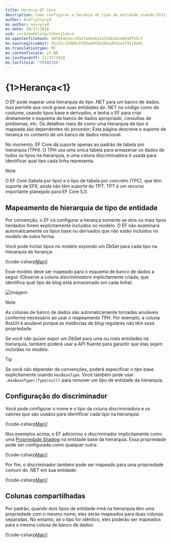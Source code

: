 ```yaml
---
title: Herança-EF Core
description: Como configurar a herança de tipo de entidade usando Entity Framework Core
author: AndriySvyryd
ms.author: ansvyryd
ms.date: 10/27/2016
uid: core/modeling/inheritance
ms.openlocfilehash: 507854e3acc0347adee612e516b3e2e0b10f55cf
ms.sourcegitcommit: 32c51c22988c6f83ed4f8e50a1d01be3f4114e81
ms.translationtype: MT
ms.contentlocale: pt-BR
ms.lasthandoff: 12/27/2019
ms.locfileid: "75502156"
---
```

# <a name="inheritance"></a>{1&gt;Herança&lt;1}

O EF pode mapear uma hierarquia de tipo .NET para um banco de dados. Isso permite que você grave suas entidades do .NET no código como de costume, usando tipos base e derivados, e tenha o EF para criar diretamente o esquema de banco de dados apropriado, consultas de problemas, etc. Os detalhes reais de como uma hierarquia de tipo é mapeada são dependentes do provedor; Esta página descreve o suporte de herança no contexto de um banco de dados relacional.

No momento, EF Core dá suporte apenas ao padrão de tabela por hierarquia (TPH). O TPH usa uma única tabela para armazenar os dados de todos os tipos na hierarquia, e uma coluna discriminadora é usada para identificar qual tipo cada linha representa.

> [!NOTE]
> O EF Core (tabela por tipo) e o tipo de tabela por concreto (TPC), que têm suporte de EF6, ainda não têm suporte do TPT. TPT é um recurso importante planejado para EF Core 5,0.

## <a name="entity-type-hierarchy-mapping"></a>Mapeamento de hierarquia de tipo de entidade

Por convenção, o EF irá configurar a herança somente se dois ou mais tipos herdados forem explicitamente incluídos no modelo. O EF não examinará automaticamente os tipos base ou derivados que não estão incluídos no modelo de outra forma.

Você pode incluir tipos no modelo expondo um DbSet para cada tipo na hierarquia de herança:

[!code-csharp[Main](../../../samples/core/Modeling/Conventions/InheritanceDbSets.cs?name=InheritanceDbSets&highlight=3-4)]

Esse modelo deve ser mapeado para o esquema de banco de dados a seguir (Observe a coluna *discriminadora* implicitamente criada, que identifica qual tipo de *blog* está armazenado em cada linha):

![imagem](_static/inheritance-tph-data.png)

>[!NOTE]
> As colunas de banco de dados são automaticamente tornadas anuláveis conforme necessário ao usar o mapeamento TPH. Por exemplo, a coluna *RssUrl* é anulável porque as instâncias de *blog* regulares não têm essa propriedade.

Se você não quiser expor um DbSet para uma ou mais entidades na hierarquia, também poderá usar a API fluente para garantir que elas sejam incluídas no modelo.

> [!TIP]
> Se você não depender de convenções, poderá especificar o tipo base explicitamente usando `HasBaseType`. Você também pode usar `.HasBaseType((Type)null)` para remover um tipo de entidade da hierarquia.

## <a name="discriminator-configuration"></a>Configuração do discriminador

Você pode configurar o nome e o tipo da coluna discriminadora e os valores que são usados para identificar cada tipo na hierarquia:

[!code-csharp[Main](../../../samples/core/Modeling/FluentAPI/DiscriminatorConfiguration.cs?name=DiscriminatorConfiguration&highlight=4-6)]

Nos exemplos acima, o EF adicionou o discriminador implicitamente como uma [Propriedade Shadow](xref:core/modeling/shadow-properties) na entidade base da hierarquia. Essa propriedade pode ser configurada como qualquer outra:

[!code-csharp[Main](../../../samples/core/Modeling/FluentAPI/DiscriminatorPropertyConfiguration.cs?name=DiscriminatorPropertyConfiguration&highlight=4-5)]

Por fim, o discriminador também pode ser mapeado para uma propriedade comum do .NET em sua entidade:

[!code-csharp[Main](../../../samples/core/Modeling/FluentAPI/NonShadowDiscriminator.cs?name=NonShadowDiscriminator&highlight=4)]

## <a name="shared-columns"></a>Colunas compartilhadas

Por padrão, quando dois tipos de entidade irmã na hierarquia têm uma propriedade com o mesmo nome, eles serão mapeados para duas colunas separadas. No entanto, se o tipo for idêntico, eles poderão ser mapeados para a mesma coluna de banco de dados:

[!code-csharp[Main](../../../samples/core/Modeling/FluentAPI/SharedTPHColumns.cs?name=SharedTPHColumns&highlight=9,13)]
